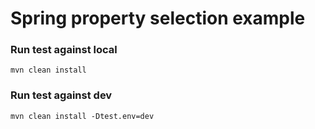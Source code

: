 # Spring property selection example

### Run test against local
    mvn clean install
    
### Run test against dev
    mvn clean install -Dtest.env=dev